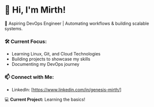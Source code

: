 # 👋 Hi, I'm Mirth!

🚀 Aspiring DevOps Engineer | Automating workflows & building scalable systems.

### 🛠️ Current Focus:
- Learning Linux, Git, and Cloud Technologies
- Building projects to showcase my skills
- Documenting my DevOps journey

### 📫 Connect with Me:
- LinkedIn: [https://www.linkedin.com/in/genesis-mirth/]

💻 **Current Project:** Learning the basics!

